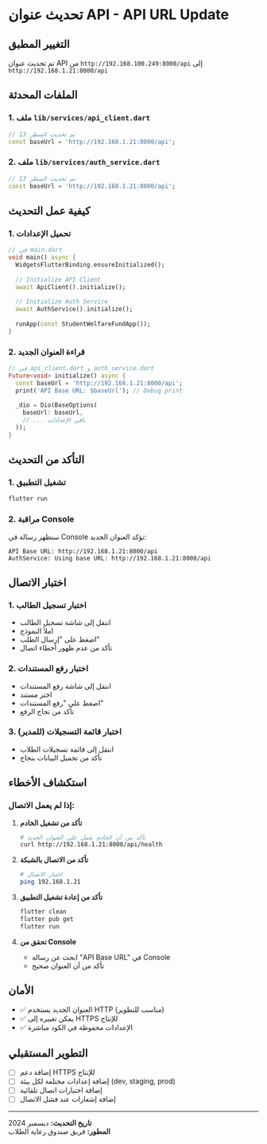 # تحديث عنوان API - API URL Update

## التغيير المطبق

تم تحديث عنوان API من `http://192.168.100.249:8000/api` إلى `http://192.168.1.21:8000/api`

## الملفات المحدثة

### 1. ملف `lib/services/api_client.dart`
```dart
// تم تحديث السطر 13
const baseUrl = 'http://192.168.1.21:8000/api';
```

### 2. ملف `lib/services/auth_service.dart`
```dart
// تم تحديث السطر 13
const baseUrl = 'http://192.168.1.21:8000/api';
```

## كيفية عمل التحديث

### 1. تحميل الإعدادات
```dart
// في main.dart
void main() async {
  WidgetsFlutterBinding.ensureInitialized();
  
  // Initialize API Client
  await ApiClient().initialize();
  
  // Initialize Auth Service
  await AuthService().initialize();
  
  runApp(const StudentWelfareFundApp());
}
```

### 2. قراءة العنوان الجديد
```dart
// في api_client.dart و auth_service.dart
Future<void> initialize() async {
  const baseUrl = 'http://192.168.1.21:8000/api';
  print('API Base URL: $baseUrl'); // Debug print
  
  _dio = Dio(BaseOptions(
    baseUrl: baseUrl,
    // ... باقي الإعدادات
  ));
}
```

## التأكد من التحديث

### 1. تشغيل التطبيق
```bash
flutter run
```

### 2. مراقبة Console
ستظهر رسالة في Console تؤكد العنوان الجديد:
```
API Base URL: http://192.168.1.21:8000/api
AuthService: Using base URL: http://192.168.1.21:8000/api
```

## اختبار الاتصال

### 1. اختبار تسجيل الطالب
- انتقل إلى شاشة تسجيل الطالب
- املأ النموذج
- اضغط على "إرسال الطلب"
- تأكد من عدم ظهور أخطاء اتصال

### 2. اختبار رفع المستندات
- انتقل إلى شاشة رفع المستندات
- اختر مستند
- اضغط على "رفع المستندات"
- تأكد من نجاح الرفع

### 3. اختبار قائمة التسجيلات (للمدير)
- انتقل إلى قائمة تسجيلات الطلاب
- تأكد من تحميل البيانات بنجاح

## استكشاف الأخطاء

### إذا لم يعمل الاتصال:

1. **تأكد من تشغيل الخادم**
   ```bash
   # تأكد من أن الخادم يعمل على العنوان الجديد
   curl http://192.168.1.21:8000/api/health
   ```

2. **تأكد من الاتصال بالشبكة**
   ```bash
   # اختبار الاتصال
   ping 192.168.1.21
   ```

3. **تأكد من إعادة تشغيل التطبيق**
   ```bash
   flutter clean
   flutter pub get
   flutter run
   ```

4. **تحقق من Console**
   - ابحث عن رسالة "API Base URL" في Console
   - تأكد من أن العنوان صحيح

## الأمان

- ✅ العنوان الجديد يستخدم HTTP (مناسب للتطوير)
- ✅ يمكن تغييره إلى HTTPS للإنتاج
- ✅ الإعدادات محفوظة في الكود مباشرة

## التطوير المستقبلي

- [ ] إضافة دعم HTTPS للإنتاج
- [ ] إضافة إعدادات مختلفة لكل بيئة (dev, staging, prod)
- [ ] إضافة اختبارات اتصال تلقائية
- [ ] إضافة إشعارات عند فشل الاتصال

---

**تاريخ التحديث:** ديسمبر 2024  
**المطور:** فريق صندوق رعاية الطلاب

